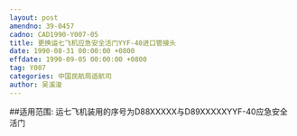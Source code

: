 ```yaml
---
layout: post
amendno: 39-0457
cadno: CAD1990-Y007-05
title: 更换运七飞机应急安全活门YYF-40进口管接头
date: 1990-08-31 00:00:00 +0800
effdate: 1990-09-05 00:00:00 +0800
tag: Y007
categories: 中国民航局适航司
author: 吴溪浚
---
```


##适用范围:
运七飞机装用的序号为D88XXXXX与D89XXXXXYYF-40应急安全活门


